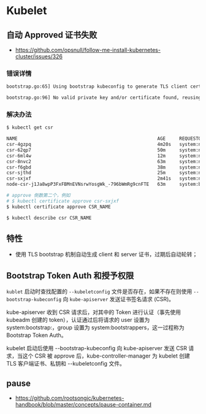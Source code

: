 # Kubelet

## 自动 Approved 证书失败

* https://github.com/opsnull/follow-me-install-kubernetes-cluster/issues/326

### 错误详情

```bash
bootstrap.go:65] Using bootstrap kubeconfig to generate TLS client cert, key and kubeconfig file

bootstrap.go:96] No valid private key and/or certificate found, reusing existing private key or creating a new one
```

### 解决办法

```bash
$ kubectl get csr

NAME                                                   AGE     REQUESTOR                 CONDITION
csr-4gzpq                                              4m20s   system:node:node1         Pending
csr-62qp7                                              50m     system:node:node1         Pending
csr-6ml4w                                              12m     system:node:node1         Pending
csr-8nvc2                                              63m     system:node:node1         Pending
csr-f6gbd                                              38m     system:node:node1         Pending
csr-sjthd                                              25m     system:node:node1         Pending
csr-sxjxf                                              2m41s   system:node:node1         Pending
node-csr-j1Ja8wpP3FxFBMnEVNsrwYosgWk_-796bWmRg9cnFTE   63m     system:bootstrap:fp7k2i   Approved,Issued

# approve 倒数第二个，例如
# $ kubectl certificate approve csr-sxjxf
$ kubectl certificate approve CSR_NAME

$ kubectl describe csr CSR_NAME
```

## 特性

* 使用 TLS bootstrap 机制自动生成 client 和 server 证书，过期后自动轮转；

## Bootstrap Token Auth 和授予权限

`kublet` 启动时查找配置的 `--kubeletconfig` 文件是否存在，如果不存在则使用 `--bootstrap-kubeconfig` 向 `kube-apiserver` 发送证书签名请求 (CSR)。

kube-apiserver 收到 CSR 请求后，对其中的 Token 进行认证（事先使用 kubeadm 创建的 token），认证通过后将请求的 user 设置为 system:bootstrap:，group 设置为 system:bootstrappers，这一过程称为 Bootstrap Token Auth。

kubelet 启动后使用 --bootstrap-kubeconfig 向 kube-apiserver 发送 CSR 请求，当这个 CSR 被 approve 后，kube-controller-manager 为 kubelet 创建 TLS 客户端证书、私钥和 --kubeletconfig 文件。

## pause

* https://github.com/rootsongjc/kubernetes-handbook/blob/master/concepts/pause-container.md
